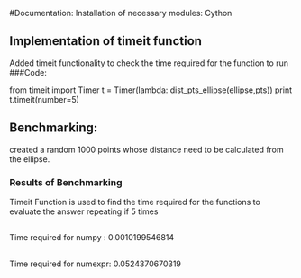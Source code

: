 #Documentation:
Installation of necessary modules:
Cython

## Implementation of timeit function
Added timeit functionality to check the time required for the function to run
###Code:

from timeit import Timer
t = Timer(lambda: dist_pts_ellipse(ellipse,pts))
print t.timeit(number=5)

## Benchmarking:
created a random 1000 points  whose distance need to be calculated from the ellipse.
### Results of Benchmarking

Timeit Function is used to find the time required for the functions to evaluate the answer repeating if 5 times
##
Time required for numpy :
0.0010199546814

##
Time required for numexpr:
0.0524370670319

